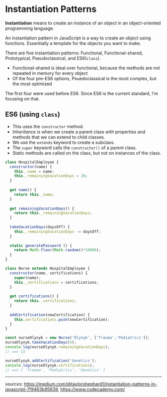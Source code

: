 # Instantiation Patterns
__Instantiation__ means to create an instance of an object in an object-oriented programming language.

An instantiation pattern in JavaScript is a way to create an object using functions. Essentially a template for the objects you want to make.

There are five instantiation patterns: Functional, Functional-shared, Prototypical, Pseudoclassical, and ES6(`class`).

* Functional-shared is ideal over functional, because the methods are not repeated in memory for every object
* Of the four pre-ES6 options, Psuedoclassical is the most complex, but the most optimized

The first four were used before ES6. Since ES6 is the current standard, I'm focusing on that.

## ES6 (using `class`)
* This uses the `constructor` method.
* _Inheritance_ is when we create a parent class with properties and methods that we can extend to child classes.
* We use the `extends` keyword to create a subclass.
* The `super` keyword calls the `constructor()` of a parent class.
* Static methods are called on the class, but not on instances of the class.
```javascript
class HospitalEmployee {
  constructor(name) {
    this._name = name;
    this._remainingVacationDays = 20;
  }
  
  get name() {
    return this._name;
  }
  
  get remainingVacationDays() {
    return this._remainingVacationDays;
  }
  
  takeVacationDays(daysOff) {
    this._remainingVacationDays -= daysOff;
  }
  
  static generatePassword () {
    return Math.floor(Math.random()*10000);
  }
}

class Nurse extends HospitalEmployee {
  constructor(name, certifications) {
    super(name);
    this._certifications = certifications;
  } 
  
  get certifications() {
    return this._certifications;
  }
  
  addCertification(newCertification) {
    this.certifications.push(newCertification);
  }
}

const nurseOlynyk = new Nurse('Olynyk', ['Trauma','Pediatrics']);
nurseOlynyk.takeVacationDays(5);
console.log(nurseOlynyk.remainingVacationDays);
// ==> 15

nurseOlynyk.addCertification('Genetics');
console.log(nurseOlynyk.certifications);
// ==> [ 'Trauma', 'Pediatrics', 'Genetics' ]
```


---
_sources:_ https://medium.com/@taylorshephard1/instantiation-patterns-in-javascript-7f9463b95839, https://www.codecademy.com/